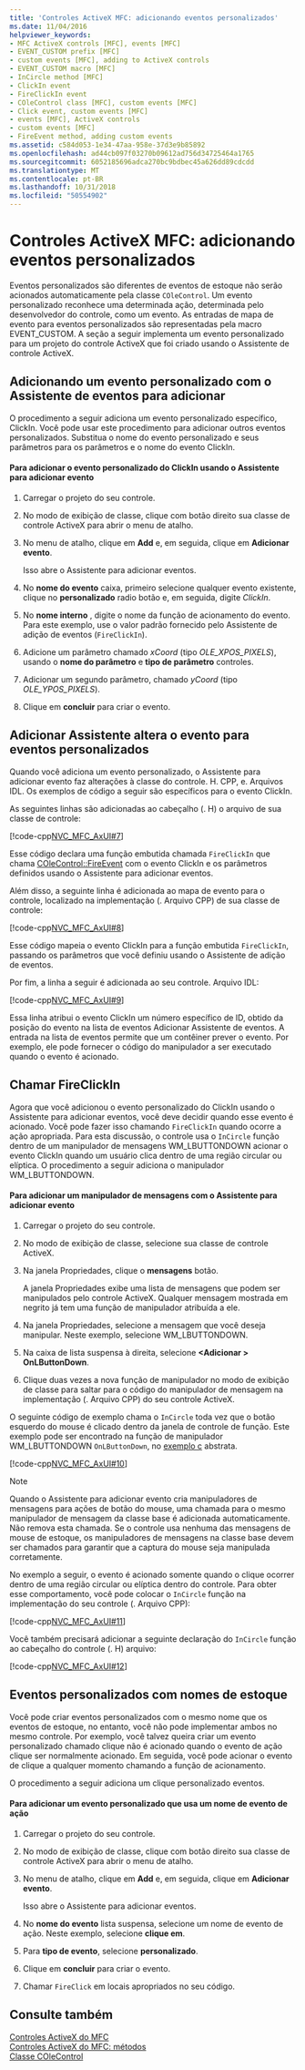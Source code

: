 ```yaml
---
title: 'Controles ActiveX MFC: adicionando eventos personalizados'
ms.date: 11/04/2016
helpviewer_keywords:
- MFC ActiveX controls [MFC], events [MFC]
- EVENT_CUSTOM prefix [MFC]
- custom events [MFC], adding to ActiveX controls
- EVENT_CUSTOM macro [MFC]
- InCircle method [MFC]
- ClickIn event
- FireClickIn event
- COleControl class [MFC], custom events [MFC]
- Click event, custom events [MFC]
- events [MFC], ActiveX controls
- custom events [MFC]
- FireEvent method, adding custom events
ms.assetid: c584d053-1e34-47aa-958e-37d3e9b85892
ms.openlocfilehash: ad44cb097f03270b09612ad756d34725464a1765
ms.sourcegitcommit: 6052185696adca270bc9bdbec45a626dd89cdcdd
ms.translationtype: MT
ms.contentlocale: pt-BR
ms.lasthandoff: 10/31/2018
ms.locfileid: "50554902"
---
```

# <a name="mfc-activex-controls-adding-custom-events"></a>Controles ActiveX MFC: adicionando eventos personalizados

Eventos personalizados são diferentes de eventos de estoque não serão acionados automaticamente pela classe `COleControl`. Um evento personalizado reconhece uma determinada ação, determinada pelo desenvolvedor do controle, como um evento. As entradas de mapa de evento para eventos personalizados são representadas pela macro EVENT_CUSTOM. A seção a seguir implementa um evento personalizado para um projeto do controle ActiveX que foi criado usando o Assistente de controle ActiveX.

##  <a name="_core_adding_a_custom_event_with_classwizard"></a> Adicionando um evento personalizado com o Assistente de eventos para adicionar

O procedimento a seguir adiciona um evento personalizado específico, ClickIn. Você pode usar este procedimento para adicionar outros eventos personalizados. Substitua o nome do evento personalizado e seus parâmetros para os parâmetros e o nome do evento ClickIn.

#### <a name="to-add-the-clickin-custom-event-using-the-add-event-wizard"></a>Para adicionar o evento personalizado do ClickIn usando o Assistente para adicionar evento

1. Carregar o projeto do seu controle.

1. No modo de exibição de classe, clique com botão direito sua classe de controle ActiveX para abrir o menu de atalho.

1. No menu de atalho, clique em **Add** e, em seguida, clique em **Adicionar evento**.

   Isso abre o Assistente para adicionar eventos.

1. No **nome do evento** caixa, primeiro selecione qualquer evento existente, clique no **personalizado** radio botão e, em seguida, digite *ClickIn*.

1. No **nome interno** , digite o nome da função de acionamento do evento. Para este exemplo, use o valor padrão fornecido pelo Assistente de adição de eventos (`FireClickIn`).

1. Adicione um parâmetro chamado *xCoord* (tipo *OLE_XPOS_PIXELS*), usando o **nome do parâmetro** e **tipo de parâmetro** controles.

1. Adicionar um segundo parâmetro, chamado *yCoord* (tipo *OLE_YPOS_PIXELS*).

1. Clique em **concluir** para criar o evento.

##  <a name="_core_classwizard_changes_for_custom_events"></a> Adicionar Assistente altera o evento para eventos personalizados

Quando você adiciona um evento personalizado, o Assistente para adicionar evento faz alterações à classe do controle. H. CPP, e. Arquivos IDL. Os exemplos de código a seguir são específicos para o evento ClickIn.

As seguintes linhas são adicionadas ao cabeçalho (. H) o arquivo de sua classe de controle:

[!code-cpp[NVC_MFC_AxUI#7](../mfc/codesnippet/cpp/mfc-activex-controls-adding-custom-events_1.h)]

Esse código declara uma função embutida chamada `FireClickIn` que chama [COleControl::FireEvent](../mfc/reference/colecontrol-class.md#fireevent) com o evento ClickIn e os parâmetros definidos usando o Assistente para adicionar eventos.

Além disso, a seguinte linha é adicionada ao mapa de evento para o controle, localizado na implementação (. Arquivo CPP) de sua classe de controle:

[!code-cpp[NVC_MFC_AxUI#8](../mfc/codesnippet/cpp/mfc-activex-controls-adding-custom-events_2.cpp)]

Esse código mapeia o evento ClickIn para a função embutida `FireClickIn`, passando os parâmetros que você definiu usando o Assistente de adição de eventos.

Por fim, a linha a seguir é adicionada ao seu controle. Arquivo IDL:

[!code-cpp[NVC_MFC_AxUI#9](../mfc/codesnippet/cpp/mfc-activex-controls-adding-custom-events_3.idl)]

Essa linha atribui o evento ClickIn um número específico de ID, obtido da posição do evento na lista de eventos Adicionar Assistente de eventos. A entrada na lista de eventos permite que um contêiner prever o evento. Por exemplo, ele pode fornecer o código do manipulador a ser executado quando o evento é acionado.

##  <a name="_core_calling_fireclickin"></a> Chamar FireClickIn

Agora que você adicionou o evento personalizado do ClickIn usando o Assistente para adicionar eventos, você deve decidir quando esse evento é acionado. Você pode fazer isso chamando `FireClickIn` quando ocorre a ação apropriada. Para esta discussão, o controle usa o `InCircle` função dentro de um manipulador de mensagens WM_LBUTTONDOWN acionar o evento ClickIn quando um usuário clica dentro de uma região circular ou elíptica. O procedimento a seguir adiciona o manipulador WM_LBUTTONDOWN.

#### <a name="to-add-a-message-handler-with-the-add-event-wizard"></a>Para adicionar um manipulador de mensagens com o Assistente para adicionar evento

1. Carregar o projeto do seu controle.

1. No modo de exibição de classe, selecione sua classe de controle ActiveX.

1. Na janela Propriedades, clique o **mensagens** botão.

   A janela Propriedades exibe uma lista de mensagens que podem ser manipulados pelo controle ActiveX. Qualquer mensagem mostrada em negrito já tem uma função de manipulador atribuída a ele.

1. Na janela Propriedades, selecione a mensagem que você deseja manipular. Neste exemplo, selecione WM_LBUTTONDOWN.

1. Na caixa de lista suspensa à direita, selecione  **\<Adicionar > OnLButtonDown**.

1. Clique duas vezes a nova função de manipulador no modo de exibição de classe para saltar para o código do manipulador de mensagem na implementação (. Arquivo CPP) do seu controle ActiveX.

O seguinte código de exemplo chama o `InCircle` toda vez que o botão esquerdo do mouse é clicado dentro da janela de controle de função. Este exemplo pode ser encontrado na função de manipulador WM_LBUTTONDOWN `OnLButtonDown`, no [exemplo c](../visual-cpp-samples.md) abstrata.

[!code-cpp[NVC_MFC_AxUI#10](../mfc/codesnippet/cpp/mfc-activex-controls-adding-custom-events_4.cpp)]

> [!NOTE]
>  Quando o Assistente para adicionar evento cria manipuladores de mensagens para ações de botão do mouse, uma chamada para o mesmo manipulador de mensagem da classe base é adicionada automaticamente. Não remova esta chamada. Se o controle usa nenhuma das mensagens de mouse de estoque, os manipuladores de mensagens na classe base devem ser chamados para garantir que a captura do mouse seja manipulada corretamente.

No exemplo a seguir, o evento é acionado somente quando o clique ocorrer dentro de uma região circular ou elíptica dentro do controle. Para obter esse comportamento, você pode colocar o `InCircle` função na implementação do seu controle (. Arquivo CPP):

[!code-cpp[NVC_MFC_AxUI#11](../mfc/codesnippet/cpp/mfc-activex-controls-adding-custom-events_5.cpp)]

Você também precisará adicionar a seguinte declaração do `InCircle` função ao cabeçalho do controle (. H) arquivo:

[!code-cpp[NVC_MFC_AxUI#12](../mfc/codesnippet/cpp/mfc-activex-controls-adding-custom-events_6.h)]

##  <a name="_core_custom_events_with_stock_names"></a> Eventos personalizados com nomes de estoque

Você pode criar eventos personalizados com o mesmo nome que os eventos de estoque, no entanto, você não pode implementar ambos no mesmo controle. Por exemplo, você talvez queira criar um evento personalizado chamado clique não é acionado quando o evento de ação clique ser normalmente acionado. Em seguida, você pode acionar o evento de clique a qualquer momento chamando a função de acionamento.

O procedimento a seguir adiciona um clique personalizado eventos.

#### <a name="to-add-a-custom-event-that-uses-a-stock-event-name"></a>Para adicionar um evento personalizado que usa um nome de evento de ação

1. Carregar o projeto do seu controle.

1. No modo de exibição de classe, clique com botão direito sua classe de controle ActiveX para abrir o menu de atalho.

1. No menu de atalho, clique em **Add** e, em seguida, clique em **Adicionar evento**.

   Isso abre o Assistente para adicionar eventos.

1. No **nome do evento** lista suspensa, selecione um nome de evento de ação. Neste exemplo, selecione **clique em**.

1. Para **tipo de evento**, selecione **personalizado**.

1. Clique em **concluir** para criar o evento.

1. Chamar `FireClick` em locais apropriados no seu código.

## <a name="see-also"></a>Consulte também

[Controles ActiveX do MFC](../mfc/mfc-activex-controls.md)<br/>
[Controles ActiveX do MFC: métodos](../mfc/mfc-activex-controls-methods.md)<br/>
[Classe COleControl](../mfc/reference/colecontrol-class.md)
